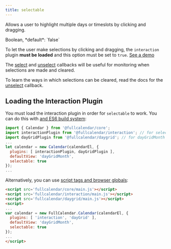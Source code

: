 ```yaml
---
title: selectable
---
```


Allows a user to highlight multiple days or timeslots by clicking and dragging.

<div class='spec' markdown='1'>
Boolean, *default*: `false`
</div>

To let the user make selections by clicking and dragging, the `interaction` plugin **must be loaded** and this option must be set to `true`.
<a href='date-clicking-selecting-demo' class='more-link'>See a demo</a>

The [select](select-callback) and [unselect](unselect-callback) callbacks will be useful for monitoring when selections are made and cleared.

To learn the ways in which selections can be cleared, read the docs for the [unselect](unselect-callback) callback.

## Loading the Interaction Plugin

You must load the interaction plugin in order for `selectable` to work. You can do this with [and ES6 build system](initialize-es6):

```js
import { Calendar } from '@fullcalendar/core';
import interactionPlugin from '@fullcalendar/interaction'; // for selectable
import dayGridPlugin from '@fullcalendar/daygrid'; // for dayGridMonth view
...
let calendar = new Calendar(calendarEl, {
  plugins: [ interactionPlugin, dayGridPlugin ],
  defaultView: 'dayGridMonth',
  selectable: true
});
...
```

Alternatively, you can use [script tags and browser globals](initialize-globals):

```html
<script src='fullcalendar/core/main.js'></script>
<script src='fullcalendar/interaction/main.js'></script>
<script src='fullcalendar/daygrid/main.js'></script>
<script>
...
var calendar = new FullCalendar.Calendar(calendarEl, {
  plugins: [ 'interaction', 'dayGrid' ],
  defaultView: 'dayGridMonth',
  selectable: true
});
...
</script>
```
